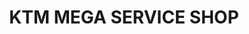 ---
title: "KTM MEGA SERVICE SHOP"
url: /la-queue-lez-yvelines/ktm-mega-service-shop/
shop: moto
---